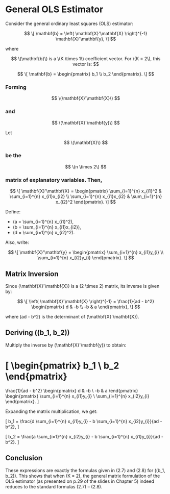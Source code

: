 # General OLS Estimator

Consider the general ordinary least squares (OLS) estimator:

$$
\[
\mathbf{b} = \left( \mathbf{X}'\mathbf{X} \right)^{-1} \mathbf{X}'\mathbf{y},
\]
$$

where 

$$
\(\mathbf{b}\) is a \(K \times 1\) coefficient vector. For \(K = 2\), this vector is:
$$

$$
\[
\mathbf{b} =
\begin{pmatrix}
b_1 \\
b_2
\end{pmatrix}.
\]
$$

### Forming 

$$ \(\mathbf{X}'\mathbf{X}\) $$ 

### and 

$$ \(\mathbf{X}'\mathbf{y}\) $$

Let 

$$
\(\mathbf{X}\) 
$$

### be the 

$$
\(n \times 2\) 
$$

### matrix of explanatory variables. Then,

$$
\[
\mathbf{X}'\mathbf{X} =
\begin{pmatrix}
\sum_{i=1}^{n} x_{i1}^2 & \sum_{i=1}^{n} x_{i1}x_{i2} \\
\sum_{i=1}^{n} x_{i1}x_{i2} & \sum_{i=1}^{n} x_{i2}^2
\end{pmatrix}.
\]
$$

Define:

- \(a = \sum_{i=1}^{n} x_{i1}^2\),
- \(b = \sum_{i=1}^{n} x_{i1}x_{i2}\),
- \(d = \sum_{i=1}^{n} x_{i2}^2\).

Also, write:

$$
\[
\mathbf{X}'\mathbf{y} =
\begin{pmatrix}
\sum_{i=1}^{n} x_{i1}y_{i} \\
\sum_{i=1}^{n} x_{i2}y_{i}
\end{pmatrix}.
\]
$$

## Matrix Inversion

Since \(\mathbf{X}'\mathbf{X}\) is a \(2 \times 2\) matrix, its inverse is given by:

$$
\[
\left( \mathbf{X}'\mathbf{X} \right)^{-1} = \frac{1}{ad - b^2}
\begin{pmatrix}
d & -b \\
-b & a
\end{pmatrix},
\]
$$

where \(ad - b^2\) is the determinant of \(\mathbf{X}'\mathbf{X}\).

## Deriving \((b_1, b_2)\)

Multiply the inverse by \(\mathbf{X}'\mathbf{y}\) to obtain:

\[
\begin{pmatrix}
b_1 \\
b_2
\end{pmatrix}
=
\frac{1}{ad - b^2}
\begin{pmatrix}
d & -b \\
-b & a
\end{pmatrix}
\begin{pmatrix}
\sum_{i=1}^{n} x_{i1}y_{i} \\
\sum_{i=1}^{n} x_{i2}y_{i}
\end{pmatrix}.
\]

Expanding the matrix multiplication, we get:

\[
b_1 = \frac{d \sum_{i=1}^{n} x_{i1}y_{i} - b \sum_{i=1}^{n} x_{i2}y_{i}}{ad - b^2},
\]

\[
b_2 = \frac{a \sum_{i=1}^{n} x_{i2}y_{i} - b \sum_{i=1}^{n} x_{i1}y_{i}}{ad - b^2}.
\]

## Conclusion

These expressions are exactly the formulas given in (2.7) and (2.8) for \((b_1, b_2)\). This shows that when \(K = 2\), the general matrix formulation of the OLS estimator (as presented on p.29 of the slides in Chapter 5) indeed reduces to the standard formulas (2.7) – (2.8).
